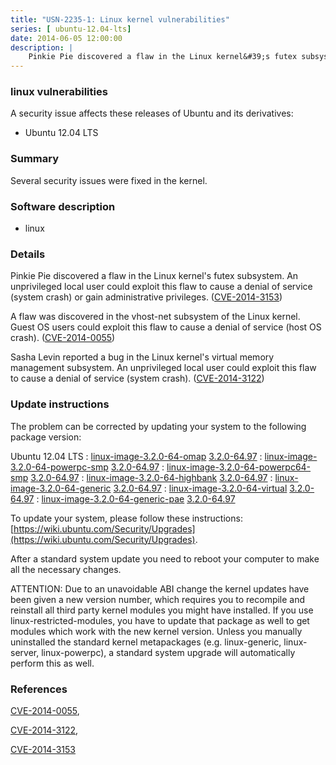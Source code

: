 ```yaml
---
title: "USN-2235-1: Linux kernel vulnerabilities"
series: [ ubuntu-12.04-lts]
date: 2014-06-05 12:00:00
description: |
    Pinkie Pie discovered a flaw in the Linux kernel&#39;s futex subsystem. An unprivileged local user could exploit this flaw to cause a denial of service (system crash) or gain administrative privileges. ([CVE-2014-3153](http://people.ubuntu.com/~ubuntu-security/cve/CVE-2014-3153))
--- 
```

 
 


### linux vulnerabilities

A security issue affects these releases of Ubuntu and its derivatives:

* Ubuntu 12.04 LTS

### Summary

Several security issues were fixed in the kernel. 

### Software description

* linux 

### Details

Pinkie Pie discovered a flaw in the Linux kernel&#39;s futex subsystem. An unprivileged local user could exploit this flaw to cause a denial of service (system crash) or gain administrative privileges. ([CVE-2014-3153](http://people.ubuntu.com/~ubuntu-security/cve/CVE-2014-3153))

A flaw was discovered in the vhost-net subsystem of the Linux kernel. Guest OS users could exploit this flaw to cause a denial of service (host OS crash). ([CVE-2014-0055](http://people.ubuntu.com/~ubuntu-security/cve/CVE-2014-0055))

Sasha Levin reported a bug in the Linux kernel&#39;s virtual memory management subsystem. An unprivileged local user could exploit this flaw to cause a denial of service (system crash). ([CVE-2014-3122](http://people.ubuntu.com/~ubuntu-security/cve/CVE-2014-3122)) 

### Update instructions

The problem can be corrected by updating your system to the following package version:

Ubuntu 12.04 LTS
 : [linux-image-3.2.0-64-omap](https://launchpad.net/ubuntu/+source/linux) <span> [3.2.0-64.97](https://launchpad.net/ubuntu/+source/linux/3.2.0-64.97) </span> 
 : [linux-image-3.2.0-64-powerpc-smp](https://launchpad.net/ubuntu/+source/linux) <span> [3.2.0-64.97](https://launchpad.net/ubuntu/+source/linux/3.2.0-64.97) </span> 
 : [linux-image-3.2.0-64-powerpc64-smp](https://launchpad.net/ubuntu/+source/linux) <span> [3.2.0-64.97](https://launchpad.net/ubuntu/+source/linux/3.2.0-64.97) </span> 
 : [linux-image-3.2.0-64-highbank](https://launchpad.net/ubuntu/+source/linux) <span> [3.2.0-64.97](https://launchpad.net/ubuntu/+source/linux/3.2.0-64.97) </span> 
 : [linux-image-3.2.0-64-generic](https://launchpad.net/ubuntu/+source/linux) <span> [3.2.0-64.97](https://launchpad.net/ubuntu/+source/linux/3.2.0-64.97) </span> 
 : [linux-image-3.2.0-64-virtual](https://launchpad.net/ubuntu/+source/linux) <span> [3.2.0-64.97](https://launchpad.net/ubuntu/+source/linux/3.2.0-64.97) </span> 
 : [linux-image-3.2.0-64-generic-pae](https://launchpad.net/ubuntu/+source/linux) <span> [3.2.0-64.97](https://launchpad.net/ubuntu/+source/linux/3.2.0-64.97) </span> 

To update your system, please follow these instructions: [https://wiki.ubuntu.com/Security/Upgrades](https://wiki.ubuntu.com/Security/Upgrades).

After a standard system update you need to reboot your computer to make all the necessary changes.

ATTENTION: Due to an unavoidable ABI change the kernel updates have been given a new version number, which requires you to recompile and reinstall all third party kernel modules you might have installed. If you use linux-restricted-modules, you have to update that package as well to get modules which work with the new kernel version. Unless you manually uninstalled the standard kernel metapackages (e.g. linux-generic, linux-server, linux-powerpc), a standard system upgrade will automatically perform this as well. 

### References

 
 [CVE-2014-0055](http://people.ubuntu.com/~ubuntu-security/cve/CVE-2014-0055), 

 [CVE-2014-3122](http://people.ubuntu.com/~ubuntu-security/cve/CVE-2014-3122), 

 [CVE-2014-3153](http://people.ubuntu.com/~ubuntu-security/cve/CVE-2014-3153)
 

